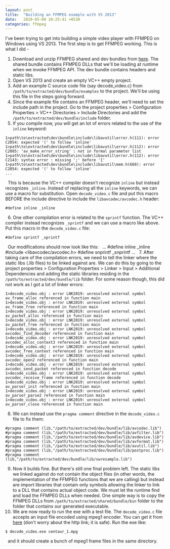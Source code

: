 ```yaml
---
layout: post
title:  "Building an FFMPEG example with VS 2013"
date:   2020-05-08 10:25:41 +0530
categories: ffmpeg
---
```

I've been trying to get into building a simple video player with FFMPEG on Windows using VS 2013. The first step is to get FFMPEG working. This is what I did - &nbsp;
1. Download and unzip FFMPEG shared and dev bundles from [here](https://ffmpeg.zeranoe.com/builds/). The shared bundle contains FFMPEG DLLs that we'll be loading at runtime when we invoke FFMPEG API. The dev bundle contains headers and static libs.&nbsp;
2. Open VS 2013 and create an empty VC++ empty project.&nbsp;
3. Add an example C source code file (say decode_video.c) from `/path/to/extracted/dev/bundle/examples` to the project. We'll be using this file in the steps going forward.&nbsp;
4. Since the example file contains an FFMPEG header, we'll need to set the include path in the project. Go to the project properties > Configuration Properties > VC++ Directories > Include Directories and add the `/path/to/extracted/dev/bundle/include` folder.&nbsp;
5. If you compile now, you will get an lot of errors related to the use of the `inline` keyword: &nbsp;
```
1>path\to\extracted\dev\bundle\include\libavutil\error.h(111): error C2054: expected '(' to follow 'inline'
1>path\to\extracted\dev\bundle\include\libavutil\error.h(112): error C2085: 'av_make_error_string' : not in formal parameter list
1>path\to\extracted\dev\bundle\include\libavutil\error.h(112): error C2143: syntax error : missing ';' before '{'
1>path\to\extracted\dev\bundle\include\libavutil\mem.h(669): error C2054: expected '(' to follow 'inline'
...
```
&nbsp;
This is because the VC++ compiler doesn't recognize `inline` but instead recognizes `_inline`. Instead of replacing all the `inline` keywords, we can use a macro for substitution. Open `decode_video.c` file and put this macro BEFORE the include directive to include the `libavcodec/avcodec.h` header: 
&nbsp;
```
#define inline _inline
```
&nbsp;
6. One other compilation error is related to the `sprintf` function. The VC++ compiler instead recognizes `_sprintf` and we can use a macro like above. Put this macro in the `decode_video.c` file: 
&nbsp;
```
#define sprintf _sprintf
```
&nbsp;
Our modifications should now look like this:
&nbsp;
...
#define inline _inline
#include <libavcodec/avcodec.h>
#define snprintf _snprintf
...
&nbsp;
7. After taking care of the compilation errors, we need to tell the linker where the static libs (.lib files) to be linked against are. We can do this by going to the project properties > Configuration Properties > Linker > Input > Additional Dependencies and adding the static libraries residing in the `/path/to/extracted/dev/bundle/lib` folder. For some reason though, this did not work as I got a lot of linker errors:
&nbsp;
&nbsp;
```
1>decode_video.obj : error LNK2019: unresolved external symbol av_frame_alloc referenced in function main
1>decode_video.obj : error LNK2019: unresolved external symbol av_frame_free referenced in function main
1>decode_video.obj : error LNK2019: unresolved external symbol av_packet_alloc referenced in function main
1>decode_video.obj : error LNK2019: unresolved external symbol av_packet_free referenced in function main
1>decode_video.obj : error LNK2019: unresolved external symbol avcodec_find_decoder referenced in function main
1>decode_video.obj : error LNK2019: unresolved external symbol avcodec_alloc_context3 referenced in function main
1>decode_video.obj : error LNK2019: unresolved external symbol avcodec_free_context referenced in function main
1>decode_video.obj : error LNK2019: unresolved external symbol avcodec_open2 referenced in function main
1>decode_video.obj : error LNK2019: unresolved external symbol avcodec_send_packet referenced in function decode
1>decode_video.obj : error LNK2019: unresolved external symbol avcodec_receive_frame referenced in function decode
1>decode_video.obj : error LNK2019: unresolved external symbol av_parser_init referenced in function main
1>decode_video.obj : error LNK2019: unresolved external symbol av_parser_parse2 referenced in function main
1>decode_video.obj : error LNK2019: unresolved external symbol av_parser_close referenced in function main
```
8. We can instead use the `pragma comment` directive in the `decode_video.c` file to fix them:&nbsp;
```
#pragma comment (lib,"/path/to/extracted/dev/bundle/lib/avcodec.lib")
#pragma comment (lib,"/path/to/extracted/dev/bundle/lib/avfilter.lib")
#pragma comment (lib,"/path/to/extracted/dev/bundle/lib/avdevice.lib")
#pragma comment (lib,"/path/to/extracted/dev/bundle/lib/avformat.lib")
#pragma comment (lib,"/path/to/extracted/dev/bundle/lib/avutil.lib")
#pragma comment (lib,"/path/to/extracted/dev/bundle/lib/postproc.lib")
#pragma comment (lib,"/path/to/extracted/dev/bundle/lib/swresample.lib")
```
9. Now it builds fine. But there's still one final problem left. The static libs we linked against do not contain the object files (in other words, the implementation of the FFMPEG functions that we are calling) but instead are import libraries that contain only symbols allowing the linker to link to a DLL that contains actual object code. We must let the runtime find and load the FFMPEG DLLs when needed. One simple way is to copy the FFMPEG DLLs from `/path/to/extracted/shared/bundle/bin` folder to the folder that contains our generated executable.
10. We are now ready to run the exe with a test file. The `decode_video.c` file accepts an input file encoded using mpeg1 encoder. You can get it from [here](http://hubblesource.stsci.edu/sources/video/clips/) (don't worry about the http link; it is safe). Run the exe like:
&nbsp;
&nbsp;
```
$ decode_video.exe centaur_1.mpg
```
&nbsp;
and it should create a bunch of mpeg1 frame files in the same directory.
